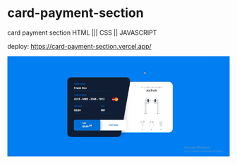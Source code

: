 # card-payment-section
card payment section HTML ||| CSS || JAVASCRIPT

deploy: https://card-payment-section.vercel.app/

<img src="background.gif">
